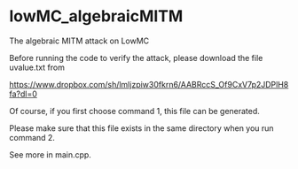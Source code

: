 # lowMC_algebraicMITM
The algebraic MITM attack on LowMC

Before running the code to verify the attack, please download the file uvalue.txt from

https://www.dropbox.com/sh/lmljzpiw30fkrn6/AABRccS_Of9CxV7p2JDPlH8fa?dl=0

Of course, if you first choose command 1, this file can be generated.

Please make sure that this file exists in the same directory when you run command 2.

See more in main.cpp.
